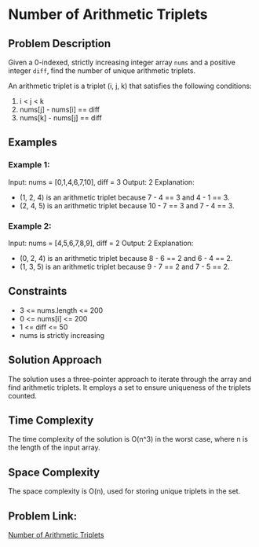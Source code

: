 # Number of Arithmetic Triplets

## Problem Description

Given a 0-indexed, strictly increasing integer array `nums` and a positive integer `diff`, find the number of unique arithmetic triplets.

An arithmetic triplet is a triplet (i, j, k) that satisfies the following conditions:
1. i < j < k
2. nums[j] - nums[i] == diff
3. nums[k] - nums[j] == diff

## Examples

### Example 1:
Input: nums = [0,1,4,6,7,10], diff = 3
Output: 2
Explanation:
- (1, 2, 4) is an arithmetic triplet because 7 - 4 == 3 and 4 - 1 == 3.
- (2, 4, 5) is an arithmetic triplet because 10 - 7 == 3 and 7 - 4 == 3.

### Example 2:
Input: nums = [4,5,6,7,8,9], diff = 2
Output: 2
Explanation:
- (0, 2, 4) is an arithmetic triplet because 8 - 6 == 2 and 6 - 4 == 2.
- (1, 3, 5) is an arithmetic triplet because 9 - 7 == 2 and 7 - 5 == 2.

## Constraints

- 3 <= nums.length <= 200
- 0 <= nums[i] <= 200
- 1 <= diff <= 50
- nums is strictly increasing

## Solution Approach

The solution uses a three-pointer approach to iterate through the array and find arithmetic triplets. It employs a set to ensure uniqueness of the triplets counted.

## Time Complexity

The time complexity of the solution is O(n^3) in the worst case, where n is the length of the input array.

## Space Complexity

The space complexity is O(n), used for storing unique triplets in the set.


## Problem Link:
[Number of Arithmetic Triplets](https://leetcode.com/problems/number-of-arithmetic-triplets/description/)